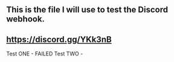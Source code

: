 ## This is the file I will use to test the Discord webhook.

## https://discord.gg/YKk3nB

Test ONE - FAILED
Test TWO -
